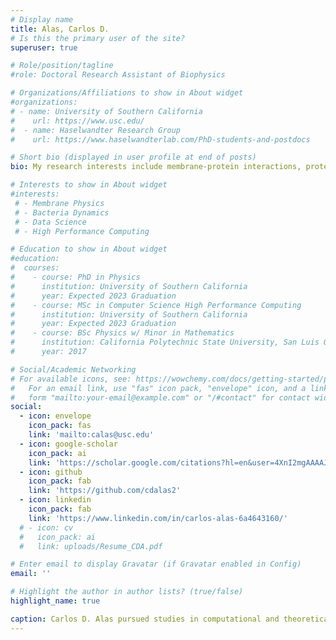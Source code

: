 ```yaml
---
# Display name
title: Alas, Carlos D.
# Is this the primary user of the site?
superuser: true

# Role/position/tagline
#role: Doctoral Research Assistant of Biophysics

# Organizations/Affiliations to show in About widget
#organizations:
# - name: University of Southern California
#    url: https://www.usc.edu/
#  - name: Haselwandter Research Group
#    url: https://www.haselwandterlab.com/PhD-students-and-postdocs

# Short bio (displayed in user profile at end of posts)
bio: My research interests include membrane-protein interactions, protein organization, and bacteria mechanics.

# Interests to show in About widget
#interests:
 # - Membrane Physics
 # - Bacteria Dynamics
 # - Data Science
 # - High Performance Computing

# Education to show in About widget
#education:
#  courses:
#    - course: PhD in Physics
#      institution: University of Southern California
#      year: Expected 2023 Graduation
#    - course: MSc in Computer Science High Performance Computing
#      institution: University of Southern California
#      year: Expected 2023 Graduation
#    - course: BSc Physics w/ Minor in Mathematics
#      institution: California Polytechnic State University, San Luis Obispo
#      year: 2017

# Social/Academic Networking
# For available icons, see: https://wowchemy.com/docs/getting-started/page-builder/#icons
#   For an email link, use "fas" icon pack, "envelope" icon, and a link in the
#   form "mailto:your-email@example.com" or "/#contact" for contact widget.
social:
  - icon: envelope
    icon_pack: fas
    link: 'mailto:calas@usc.edu'
  - icon: google-scholar
    icon_pack: ai
    link: 'https://scholar.google.com/citations?hl=en&user=4XnI2mgAAAAJ'
  - icon: github
    icon_pack: fab
    link: 'https://github.com/cdalas2'
  - icon: linkedin
    icon_pack: fab
    link: 'https://www.linkedin.com/in/carlos-alas-6a4643160/'
  # - icon: cv
  #   icon_pack: ai
  #   link: uploads/Resume_CDA.pdf

# Enter email to display Gravatar (if Gravatar enabled in Config)
email: ''

# Highlight the author in author lists? (true/false)
highlight_name: true

caption: Carlos D. Alas pursued studies in computational and theoretical physics, computer science, and mathematics at the [University of Southern California](https://dornsife.usc.edu/physics), [California Polytechnic State University of San Luis Obispo](https://physics.calpoly.edu), and [Antelope Valley College](https://www.avc.edu). Dr. Alas earned his doctorate from the University of Southern California, focusing on the physical principles of membrane mechanics, membrane domain formation, and cellular signal transduction under the guidance of Dr. C. A. Haselwandter. Additionally, he holds a Master's in Computer Science. Dr. Alas has garnered accolades in academia, including research scholarships, a physics subject area award, and a DIA Fellowship. Beyond the academic realm, Dr. Alas has found success in the dynamic field of data science, currently serving as a Senior Associate Data Scientist at The Travelers Indemnity Company. His expertise has significantly contributed to the advancement of data analytics in his professional capacity. During his leisure moments, Dr. Alas enjoys exploring the diverse landscapes of the greater Los Angeles area. Whether soaking up the vibrant [coastal regions](https://www.visitlagunabeach.com), immersing himself in the tranquility of the [Los Angeles National Forest](https://www.fs.usda.gov/angeles), or occasionally indulging in a low stakes game of billiards, Dr. Alas maintains a well-rounded perspective. In addition to his professional and academic pursuits, Dr. Alas finds joy in culinary exploration and maintains a commitment to aerobic fitness through activities such as self-competitive swimming.
---
```

